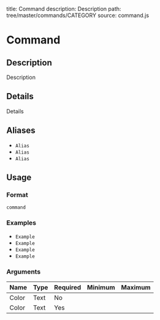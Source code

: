 title: Command
description: Description
path: tree/master/commands/CATEGORY
source: command.js

# Command

## Description

Description

## Details

Details

## Aliases

* `Alias`
* `Alias`
* `Alias`

## Usage

### Format

`command`

### Examples

* `Example`
* `Example`
* `Example`
* `Example`

### Arguments

| Name  | Type | Required | Minimum | Maximum |
|-------|------|----------|---------|---------|
| Color | Text | No       |         |         |
| Color | Text | Yes      |         |         |
